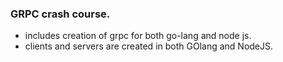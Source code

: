 ### GRPC crash course.
- includes creation of grpc for both go-lang and node js.
- clients and servers are created in both GOlang and NodeJS.
